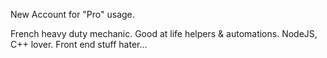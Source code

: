 New Account for "Pro" usage.

French heavy duty mechanic. Good at life helpers & automations.
NodeJS, C++ lover.
Front end stuff hater...
